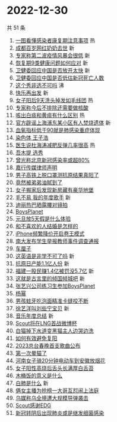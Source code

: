 # 2022-12-30

共 51 条

<!-- BEGIN -->
<!-- 最后更新时间 Fri Dec 30 2022 00:18:24 GMT+0800 (China Standard Time) -->

1. [一图看懂感染者康复期注意事项](https://s.weibo.com//weibo?q=%23%E4%B8%80%E5%9B%BE%E7%9C%8B%E6%87%82%E6%84%9F%E6%9F%93%E8%80%85%E5%BA%B7%E5%A4%8D%E6%9C%9F%E6%B3%A8%E6%84%8F%E4%BA%8B%E9%A1%B9%23&Refer=new_time)
   热
1. [成都百岁网红奶奶去世](https://s.weibo.com//weibo?q=%23%E6%88%90%E9%83%BD%E7%99%BE%E5%B2%81%E7%BD%91%E7%BA%A2%E5%A5%B6%E5%A5%B6%E5%8E%BB%E4%B8%96%23&t=31&band_rank=1&Refer=top)
   新
1. [专家称第二波疫情风暴会很低](https://s.weibo.com//weibo?q=%23%E4%B8%93%E5%AE%B6%E7%A7%B0%E7%AC%AC%E4%BA%8C%E6%B3%A2%E7%96%AB%E6%83%85%E9%A3%8E%E6%9A%B4%E4%BC%9A%E5%BE%88%E4%BD%8E%23&t=31&band_rank=2&Refer=top)
   新
1. [恢复期9类健康问题如何应对](https://s.weibo.com//weibo?q=%23%E6%81%A2%E5%A4%8D%E6%9C%9F9%E7%B1%BB%E5%81%A5%E5%BA%B7%E9%97%AE%E9%A2%98%E5%A6%82%E4%BD%95%E5%BA%94%E5%AF%B9%23&t=31&band_rank=3&Refer=top)
   新
1. [卫健委回应中国是否放开太快](https://s.weibo.com//weibo?q=%23%E5%8D%AB%E5%81%A5%E5%A7%94%E5%9B%9E%E5%BA%94%E4%B8%AD%E5%9B%BD%E6%98%AF%E5%90%A6%E6%94%BE%E5%BC%80%E5%A4%AA%E5%BF%AB%23&t=31&band_rank=4&Refer=top)
   新
1. [卫健委回应中国是否低估新冠死亡人数](https://s.weibo.com//weibo?q=%23%E5%8D%AB%E5%81%A5%E5%A7%94%E5%9B%9E%E5%BA%94%E4%B8%AD%E5%9B%BD%E6%98%AF%E5%90%A6%E4%BD%8E%E4%BC%B0%E6%96%B0%E5%86%A0%E6%AD%BB%E4%BA%A1%E4%BA%BA%E6%95%B0%23&t=31&band_rank=5&Refer=top)
1. [这个秀非选不可吗](https://s.weibo.com//weibo?q=%23%E8%BF%99%E4%B8%AA%E7%A7%80%E9%9D%9E%E9%80%89%E4%B8%8D%E5%8F%AF%E5%90%97%23&t=31&band_rank=6&Refer=top)
   沸
1. [快乐再出发](https://s.weibo.com//weibo?q=%E5%BF%AB%E4%B9%90%E5%86%8D%E5%87%BA%E5%8F%91&t=31&band_rank=7&Refer=top)
   新
1. [女子阳后9天洗头掉发如毛线团](https://s.weibo.com//weibo?q=%23%E5%A5%B3%E5%AD%90%E9%98%B3%E5%90%8E9%E5%A4%A9%E6%B4%97%E5%A4%B4%E6%8E%89%E5%8F%91%E5%A6%82%E6%AF%9B%E7%BA%BF%E5%9B%A2%23&t=31&band_rank=8&Refer=top)
   热
1. [专家称今后不排除还需要做核酸](https://s.weibo.com//weibo?q=%23%E4%B8%93%E5%AE%B6%E7%A7%B0%E4%BB%8A%E5%90%8E%E4%B8%8D%E6%8E%92%E9%99%A4%E8%BF%98%E9%9C%80%E8%A6%81%E5%81%9A%E6%A0%B8%E9%85%B8%23&t=31&band_rank=9&Refer=top)
1. [咳出白痰和黄痰有什么区别](https://s.weibo.com//weibo?q=%23%E5%92%B3%E5%87%BA%E7%99%BD%E7%97%B0%E5%92%8C%E9%BB%84%E7%97%B0%E6%9C%89%E4%BB%80%E4%B9%88%E5%8C%BA%E5%88%AB%23&t=31&band_rank=10&Refer=top)
   热
1. [官方辟谣上海浦东某小区有人焚烧遗体](https://s.weibo.com//weibo?q=%23%E5%AE%98%E6%96%B9%E8%BE%9F%E8%B0%A3%E4%B8%8A%E6%B5%B7%E6%B5%A6%E4%B8%9C%E6%9F%90%E5%B0%8F%E5%8C%BA%E6%9C%89%E4%BA%BA%E7%84%9A%E7%83%A7%E9%81%97%E4%BD%93%23&t=31&band_rank=11&Refer=top)
   新
1. [血氧指标低于90就是肺感染重症体现](https://s.weibo.com//weibo?q=%23%E8%A1%80%E6%B0%A7%E6%8C%87%E6%A0%87%E4%BD%8E%E4%BA%8E90%E5%B0%B1%E6%98%AF%E8%82%BA%E6%84%9F%E6%9F%93%E9%87%8D%E7%97%87%E4%BD%93%E7%8E%B0%23&t=31&band_rank=12&Refer=top)
1. [染色体 王子浩](https://s.weibo.com//weibo?q=%E6%9F%93%E8%89%B2%E4%BD%93%20%E7%8E%8B%E5%AD%90%E6%B5%A9&t=31&band_rank=13&Refer=top)
1. [医生说杜海涛减肥反弹几率很高](https://s.weibo.com//weibo?q=%23%E5%8C%BB%E7%94%9F%E8%AF%B4%E6%9D%9C%E6%B5%B7%E6%B6%9B%E5%87%8F%E8%82%A5%E5%8F%8D%E5%BC%B9%E5%87%A0%E7%8E%87%E5%BE%88%E9%AB%98%23&t=31&band_rank=14&Refer=top)
   热
1. [吾木提 选秀](https://s.weibo.com//weibo?q=%E5%90%BE%E6%9C%A8%E6%8F%90%20%E9%80%89%E7%A7%80&t=31&band_rank=15&Refer=top)
1. [曾光称北京新冠感染率或超80%](https://s.weibo.com//weibo?q=%23%E6%9B%BE%E5%85%89%E7%A7%B0%E5%8C%97%E4%BA%AC%E6%96%B0%E5%86%A0%E6%84%9F%E6%9F%93%E7%8E%87%E6%88%96%E8%B6%8580%25%23&t=31&band_rank=16&Refer=top)
1. [嘉行传媒律师声明](https://s.weibo.com//weibo?q=%23%E5%98%89%E8%A1%8C%E4%BC%A0%E5%AA%92%E5%BE%8B%E5%B8%88%E5%A3%B0%E6%98%8E%23&t=31&band_rank=17&Refer=top)
1. [男子高铁上脱口罩测抗原结果真阳了](https://s.weibo.com//weibo?q=%23%E7%94%B7%E5%AD%90%E9%AB%98%E9%93%81%E4%B8%8A%E8%84%B1%E5%8F%A3%E7%BD%A9%E6%B5%8B%E6%8A%97%E5%8E%9F%E7%BB%93%E6%9E%9C%E7%9C%9F%E9%98%B3%E4%BA%86%23&t=31&band_rank=18&Refer=top)
1. [竟然被弟弟油腻到了](https://s.weibo.com//weibo?q=%23%E7%AB%9F%E7%84%B6%E8%A2%AB%E5%BC%9F%E5%BC%9F%E6%B2%B9%E8%85%BB%E5%88%B0%E4%BA%86%23&t=31&band_rank=19&Refer=top)
1. [女子搬家后发现新房藏有豪华地堡](https://s.weibo.com//weibo?q=%23%E5%A5%B3%E5%AD%90%E6%90%AC%E5%AE%B6%E5%90%8E%E5%8F%91%E7%8E%B0%E6%96%B0%E6%88%BF%E8%97%8F%E6%9C%89%E8%B1%AA%E5%8D%8E%E5%9C%B0%E5%A0%A1%23&t=31&band_rank=20&Refer=top)
1. [毛不易 我的年度歌手](https://s.weibo.com//weibo?q=%E6%AF%9B%E4%B8%8D%E6%98%93%20%E6%88%91%E7%9A%84%E5%B9%B4%E5%BA%A6%E6%AD%8C%E6%89%8B&t=31&band_rank=21&Refer=top)
   新
1. [迪丽热巴晒露腰对镜拍](https://s.weibo.com//weibo?q=%23%E8%BF%AA%E4%B8%BD%E7%83%AD%E5%B7%B4%E6%99%92%E9%9C%B2%E8%85%B0%E5%AF%B9%E9%95%9C%E6%8B%8D%23&t=31&band_rank=22&Refer=top)
1. [BoysPlanet](https://s.weibo.com//weibo?q=%23BoysPlanet%23&t=31&band_rank=23&Refer=top)
1. [元旦放5天假是什么体验](https://s.weibo.com//weibo?q=%23%E5%85%83%E6%97%A6%E6%94%BE5%E5%A4%A9%E5%81%87%E6%98%AF%E4%BB%80%E4%B9%88%E4%BD%93%E9%AA%8C%23&t=31&band_rank=24&Refer=top)
1. [和不喜欢的人结婚是怎样的](https://s.weibo.com//weibo?q=%23%E5%92%8C%E4%B8%8D%E5%96%9C%E6%AC%A2%E7%9A%84%E4%BA%BA%E7%BB%93%E5%A9%9A%E6%98%AF%E6%80%8E%E6%A0%B7%E7%9A%84%23&t=31&band_rank=25&Refer=top)
1. [iPhone频繁降价开启卷王模式](https://s.weibo.com//weibo?q=%23iPhone%E9%A2%91%E7%B9%81%E9%99%8D%E4%BB%B7%E5%BC%80%E5%90%AF%E5%8D%B7%E7%8E%8B%E6%A8%A1%E5%BC%8F%23&t=31&band_rank=26&Refer=top)
1. [南大发布学生举报教师事件调查通报](https://s.weibo.com//weibo?q=%23%E5%8D%97%E5%A4%A7%E5%8F%91%E5%B8%83%E5%AD%A6%E7%94%9F%E4%B8%BE%E6%8A%A5%E6%95%99%E5%B8%88%E4%BA%8B%E4%BB%B6%E8%B0%83%E6%9F%A5%E9%80%9A%E6%8A%A5%23&t=31&band_rank=27&Refer=top)
1. [车厘子](https://s.weibo.com//weibo?q=%E8%BD%A6%E5%8E%98%E5%AD%90&t=31&band_rank=28&Refer=top)
1. [这英语是非学不可了吗](https://s.weibo.com//weibo?q=%23%E8%BF%99%E8%8B%B1%E8%AF%AD%E6%98%AF%E9%9D%9E%E5%AD%A6%E4%B8%8D%E5%8F%AF%E4%BA%86%E5%90%97%23&t=31&band_rank=29&Refer=top)
   新
1. [抗原日产能1.1亿人份](https://s.weibo.com//weibo?q=%23%E6%8A%97%E5%8E%9F%E6%97%A5%E4%BA%A7%E8%83%BD1.1%E4%BA%BF%E4%BA%BA%E4%BB%BD%23&t=31&band_rank=30&Refer=top)
   新
1. [福建一股民赚1.4亿被罚没5.7亿](https://s.weibo.com//weibo?q=%23%E7%A6%8F%E5%BB%BA%E4%B8%80%E8%82%A1%E6%B0%91%E8%B5%9A1.4%E4%BA%BF%E8%A2%AB%E7%BD%9A%E6%B2%A15.7%E4%BA%BF%23&t=31&band_rank=31&Refer=top)
   新
1. [这就是古言里的倾国倾城吧](https://s.weibo.com//weibo?q=%23%E8%BF%99%E5%B0%B1%E6%98%AF%E5%8F%A4%E8%A8%80%E9%87%8C%E7%9A%84%E5%80%BE%E5%9B%BD%E5%80%BE%E5%9F%8E%E5%90%A7%23&t=31&band_rank=32&Refer=top)
   新
1. [张艺兴公司练习生参加BoysPlanet](https://s.weibo.com//weibo?q=%23%E5%BC%A0%E8%89%BA%E5%85%B4%E5%85%AC%E5%8F%B8%E7%BB%83%E4%B9%A0%E7%94%9F%E5%8F%82%E5%8A%A0BoysPlanet%23&t=31&band_rank=33&Refer=top)
1. [杨幂](https://s.weibo.com//weibo?q=%E6%9D%A8%E5%B9%82&t=31&band_rank=34&Refer=top)
1. [男孩蛀牙吃泡面精准卡缝咬不断](https://s.weibo.com//weibo?q=%23%E7%94%B7%E5%AD%A9%E8%9B%80%E7%89%99%E5%90%83%E6%B3%A1%E9%9D%A2%E7%B2%BE%E5%87%86%E5%8D%A1%E7%BC%9D%E5%92%AC%E4%B8%8D%E6%96%AD%23&t=31&band_rank=35&Refer=top)
1. [徐艺洋叫刘些宁宝贝](https://s.weibo.com//weibo?q=%23%E5%BE%90%E8%89%BA%E6%B4%8B%E5%8F%AB%E5%88%98%E4%BA%9B%E5%AE%81%E5%AE%9D%E8%B4%9D%23&t=31&band_rank=36&Refer=top)
   新
1. [音乐年度总结](https://s.weibo.com//weibo?q=%E9%9F%B3%E4%B9%90%E5%B9%B4%E5%BA%A6%E6%80%BB%E7%BB%93&t=31&band_rank=37&Refer=top)
   新
1. [Scout将在LNG首战微博杯](https://s.weibo.com//weibo?q=%23Scout%E5%B0%86%E5%9C%A8LNG%E9%A6%96%E6%88%98%E5%BE%AE%E5%8D%9A%E6%9D%AF%23&t=31&band_rank=38&Refer=top)
1. [白猫掉下水道变黑猫主人边哭边洗](https://s.weibo.com//weibo?q=%23%E7%99%BD%E7%8C%AB%E6%8E%89%E4%B8%8B%E6%B0%B4%E9%81%93%E5%8F%98%E9%BB%91%E7%8C%AB%E4%B8%BB%E4%BA%BA%E8%BE%B9%E5%93%AD%E8%BE%B9%E6%B4%97%23&t=31&band_rank=39&Refer=top)
1. [如何有效避免复阳](https://s.weibo.com//weibo?q=%23%E5%A6%82%E4%BD%95%E6%9C%89%E6%95%88%E9%81%BF%E5%85%8D%E5%A4%8D%E9%98%B3%23&t=31&band_rank=40&Refer=top)
1. [2023总台春晚首支歌曲公布](https://s.weibo.com//weibo?q=%232023%E6%80%BB%E5%8F%B0%E6%98%A5%E6%99%9A%E9%A6%96%E6%94%AF%E6%AD%8C%E6%9B%B2%E5%85%AC%E5%B8%83%23&t=31&band_rank=41&Refer=top)
1. [第一次晕猫了](https://s.weibo.com//weibo?q=%23%E7%AC%AC%E4%B8%80%E6%AC%A1%E6%99%95%E7%8C%AB%E4%BA%86%23&t=31&band_rank=42&Refer=top)
1. [河南女子骑20分钟电动车到安徽放烟花](https://s.weibo.com//weibo?q=%23%E6%B2%B3%E5%8D%97%E5%A5%B3%E5%AD%90%E9%AA%9120%E5%88%86%E9%92%9F%E7%94%B5%E5%8A%A8%E8%BD%A6%E5%88%B0%E5%AE%89%E5%BE%BD%E6%94%BE%E7%83%9F%E8%8A%B1%23&t=31&band_rank=43&Refer=top)
1. [女子阳性高烧后舌头长满厚白舌苔](https://s.weibo.com//weibo?q=%23%E5%A5%B3%E5%AD%90%E9%98%B3%E6%80%A7%E9%AB%98%E7%83%A7%E5%90%8E%E8%88%8C%E5%A4%B4%E9%95%BF%E6%BB%A1%E5%8E%9A%E7%99%BD%E8%88%8C%E8%8B%94%23&t=31&band_rank=44&Refer=top)
1. [木桶饭的意义是什么](https://s.weibo.com//weibo?q=%23%E6%9C%A8%E6%A1%B6%E9%A5%AD%E7%9A%84%E6%84%8F%E4%B9%89%E6%98%AF%E4%BB%80%E4%B9%88%23&t=31&band_rank=45&Refer=top)
1. [白肺是什么](https://s.weibo.com//weibo?q=%23%E7%99%BD%E8%82%BA%E6%98%AF%E4%BB%80%E4%B9%88%23&t=31&band_rank=46&Refer=top)
   新
1. [俩女主播为抢榜一大哥互怼闹上法庭](https://s.weibo.com//weibo?q=%23%E4%BF%A9%E5%A5%B3%E4%B8%BB%E6%92%AD%E4%B8%BA%E6%8A%A2%E6%A6%9C%E4%B8%80%E5%A4%A7%E5%93%A5%E4%BA%92%E6%80%BC%E9%97%B9%E4%B8%8A%E6%B3%95%E5%BA%AD%23&t=31&band_rank=47&Refer=top)
1. [乌媒称乌全境遭大规模导弹袭击](https://s.weibo.com//weibo?q=%23%E4%B9%8C%E5%AA%92%E7%A7%B0%E4%B9%8C%E5%85%A8%E5%A2%83%E9%81%AD%E5%A4%A7%E8%A7%84%E6%A8%A1%E5%AF%BC%E5%BC%B9%E8%A2%AD%E5%87%BB%23&t=31&band_rank=48&Refer=top)
1. [Scout感谢EDG](https://s.weibo.com//weibo?q=%23Scout%E6%84%9F%E8%B0%A2EDG%23&t=31&band_rank=49&Refer=top)
1. [新冠转阴后出现肺炎或是继发细菌感染](https://s.weibo.com//weibo?q=%23%E6%96%B0%E5%86%A0%E8%BD%AC%E9%98%B4%E5%90%8E%E5%87%BA%E7%8E%B0%E8%82%BA%E7%82%8E%E6%88%96%E6%98%AF%E7%BB%A7%E5%8F%91%E7%BB%86%E8%8F%8C%E6%84%9F%E6%9F%93%23&t=31&band_rank=50&Refer=top)

<!-- END -->
